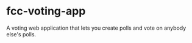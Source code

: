 # fcc-voting-app
A voting web application that lets you create polls and vote on anybody else's polls.
